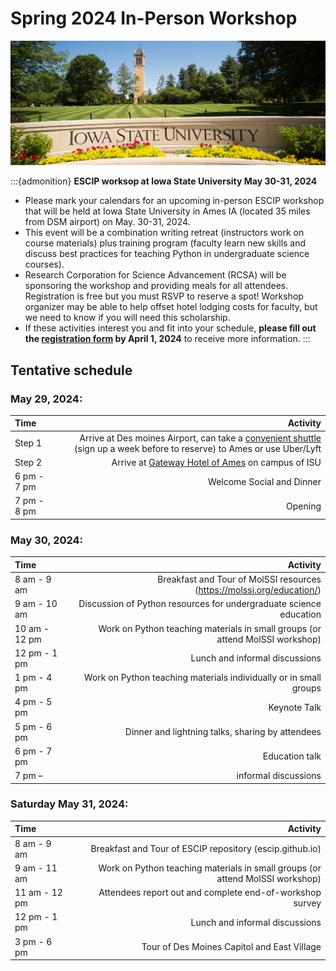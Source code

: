 # Spring 2024 In-Person Workshop

![](isu.jpg)

:::{admonition} **ESCIP worksop at Iowa State University May 30-31, 2024**

- Please mark your calendars for an upcoming in-person ESCIP workshop that will be held at Iowa State University in Ames IA (located 35 miles from DSM airport) on May. 30-31, 2024.
- This event will be a combination writing retreat (instructors work on course materials) plus training program (faculty learn new skills and discuss best practices for teaching Python in undergraduate science courses). 
- Research Corporation for Science Advancement (RCSA) will be sponsoring the workshop and providing meals for all attendees. Registration is free but you must RSVP to reserve a spot! Workshop organizer may be able to help offset hotel lodging costs for faculty, but we need to know if you will need this scholarship. 
- If these activities interest you and fit into your schedule, **please fill out the [registration form](https://forms.gle/HbCYMA9KCphwH9Jd8) by April 1, 2024** to receive more information.
:::


## Tentative schedule

### May 29, 2024:

|    Time         |   Activity   |
| :------------   | -------------: |
| Step 1     |  Arrive at Des moines Airport, can take a [convenient shuttle](https://www.executiveexpress.biz/shuttle-service/) (sign up a week before to reserve) to Ames or use Uber/Lyft|
| Step 2     |  Arrive at [Gateway Hotel of Ames](https://www.gatewayames.com/?gad_source=1&gclid=CjwKCAiAivGuBhBEEiwAWiFmYd_bDL2ZwiJL24UCD7-JF8ZD6-vSqDUP6vmgmWIXBR79M8Nu1fIwgBoCoKcQAvD_BwE&gclsrc=aw.ds) on campus of ISU |
| 6 pm - 7 pm     |  Welcome Social and Dinner        |
| 7 pm - 8 pm     | Opening |

### May 30, 2024:

|    Time         |   Activity   |
| :------------   | -------------: |
|8 am - 9 am | Breakfast and Tour of MolSSI resources (https://molssi.org/education/) |
|9 am - 10 am | Discussion of Python resources for undergraduate science education |
|10 am - 12 pm | Work on Python teaching materials in small groups (or attend MolSSI workshop) |
|12 pm - 1 pm | Lunch and informal discussions |
|1 pm - 4 pm | Work on Python teaching materials individually or in small groups |
|4 pm - 5 pm | Keynote Talk  |
|5 pm - 6 pm | Dinner and lightning talks, sharing by attendees |
|6 pm - 7 pm | Education talk  |
|7 pm –  | informal discussions |

### Saturday May 31, 2024:

|    Time         |   Activity   |
| :------------   | -------------: |
| 8 am - 9 am | Breakfast and Tour of ESCIP repository (escip.github.io) |
| 9 am - 11 am | Work on Python teaching materials in small groups (or attend MolSSI workshop) |
| 11 am - 12 pm | Attendees report out and complete end-of-workshop survey |
| 12 pm - 1 pm | Lunch and informal discussions |
| 3 pm - 6 pm | Tour of Des Moines Capitol and East Village |
